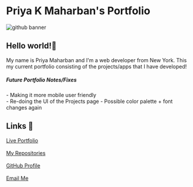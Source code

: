 # Priya K Maharban's Portfolio
![github banner](https://github.com/priya-km/portfolio/assets/118628757/91eeab49-b745-4e3c-8ec4-e799ff5b4321)

## Hello world!👋
<p> My name is Priya Maharban and I'm a web developer from New York. This my current portfolio consisting of the projects/apps that I have developed!</p>
<h5>Future Portfolio Notes/Fixes</h5>
- Making it more mobile user friendly <br>
- Re-doing the UI of the Projects page
- Possible color palette + font changes again <br>
    
## Links 🔗
[Live Portfolio](https://priya-km.github.io/portfolio "Live View")
 <br><br>
[My Repositories](https://github.com/priya-km?tab=repositories "My Repositories")
 <br><br>
[GitHub Profile](https://github.com/priya-km "Priya-Maharban")
  <br><br>
[Email Me](mailto:priyakmaharban@gmail.com?subject=Hi% "Hi!")
  <br><br>

  
 </div>

  
